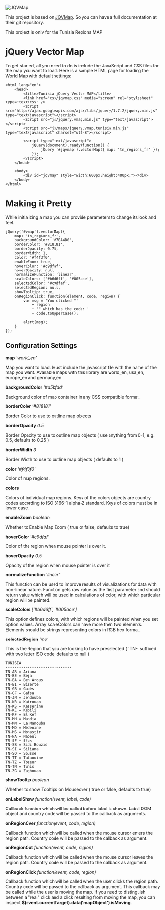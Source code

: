 ![JQVMap](http://jqvmap.com/img/logo.png "JQVMap")

This project is based on [JQVMap](https://github.com/manifestinteractive/jqvmap). So you can have a full documentation at their git repository.

This project is only for the Tunisia Regions MAP

jQuery Vector Map
======

To get started, all you need to do is include the JavaScript and CSS files for the map you want to load.  Here is a sample HTML page for loading the World Map with default settings:

	<html lang="en">
		<head>
			<title>Tunisia jQuery Vector MAP</title>
			<link href="css/jqvmap.css" media="screen" rel="stylesheet" type="text/css" />
			<script src="http://ajax.googleapis.com/ajax/libs/jquery/1.7.2/jquery.min.js" type="text/javascript"></script>
			<script src="js/jquery.vmap.min.js" type="text/javascript"></script>
			<script src="js/maps/jquery.vmap.tunisia.min.js" type="text/javascript" charset="utf-8"></script>

			<script type="text/javascript">
				jQuery(document).ready(function() {
					jQuery('#jqvmap').vectorMap({ map: 'tn_regions_fr' });
				});
			</script>
		</head>
		
		<body>
			<div id="jqvmap" style="width:600px;height:400px;"></div>
		</body>
	</html>


Making it Pretty
======

While initializing a map you can provide parameters to change its look and feel.

	jQuery('#vmap').vectorMap({
		map: 'tn_regions_fr',
		backgroundColor: '#7EA4D0',
		borderColor: '#818181',
		borderOpacity: 0.75,
		borderWidth: 1,
		color: '#f4f3f0',
		enableZoom: true,
		hoverColor: '#c9dfaf',
		hoverOpacity: null,
		normalizeFunction: 'linear',
		scaleColors: ['#b6d6ff', '#005ace'],
		selectedColor: '#c9dfaf',
		selectedRegion: null,
		showTooltip: true,
		onRegionClick: function(element, code, region) {
			var msg = 'You clicked "'
				+ region 
				+ '" which has the code: '
				+ code.toUpperCase();

			alert(msg);
		}
	});

Configuration Settings
------

**map** *'world_en'*

Map you want to load. Must include the javascript file with the name of the map you want. Available maps with this library are world_en, usa_en, europe_en and germany_en

**backgroundColor** *'#a5bfdd'*

Background color of map container in any CSS compatible format.

**borderColor** *'#818181'*

Border Color to use to outline map objects

**borderOpacity** *0.5*

Border Opacity to use to outline map objects ( use anything from 0-1, e.g. 0.5, defaults to 0.25 )

**borderWidth** *3*

Border Width to use to outline map objects ( defaults to 1 )

**color** *'#f4f3f0'*

Color of map regions.

**colors**

Colors of individual map regions. Keys of the colors objects are country codes according to ISO 3166-1 alpha-2 standard. Keys of colors must be in lower case.

**enableZoom** *boolean*

Whether to Enable Map Zoom ( true or false, defaults to true)

**hoverColor** *'#c9dfaf'*

Color of the region when mouse pointer is over it.

**hoverOpacity** *0.5*

Opacity of the region when mouse pointer is over it.

**normalizeFunction** *'linear'*

This function can be used to improve results of visualizations for data with non-linear nature. Function gets raw value as the first parameter and should return value which will be used in calculations of color, with which particular region will be painted.

**scaleColors** *['#b6d6ff', '#005ace']*

This option defines colors, with which regions will be painted when you set option values. Array scaleColors can have more then two elements. Elements should be strings representing colors in RGB hex format.

**selectedRegion** *'mo'*

This is the Region that you are looking to have preselected ( 'TN-' suffixed with two letter ISO code, defaults to null )

	TUNISIA
	------------------------------
	TN-AR = Ariana
	TN-BE = Béja
	TN-BA = Ben Arous
	TN-BI = Bizerte
	TN-GB = Gabès
	TN-GF = Gafsa
	TN-JN = Jendouba
	TN-KR = Kairouan
	TN-KS = Kasserine
	TN-KE = Kébili
	TN-KF = El Kéf
	TN-MH = Mahdia
	TN-MN = La Manouba
	TN-MD = Médenine
	TN-MS = Monastir
	TN-NA = Nabeul
	TN-SF = Sfax
	TN-SB = Sidi Bouzid
	TN-SI = Siliana
	TN-SO = Sousse
	TN-TT = Tataouine
	TN-TZ = Tozeur
	TN-TN = Tunis
	TN-ZG = Zaghouan
	
**showTooltip** *boolean*

Whether to show Tooltips on Mouseover ( true or false, defaults to true)

**onLabelShow** *function(event, label, code)*

Callback function which will be called before label is shown. Label DOM object and country code will be passed to the callback as arguments.

**onRegionOver** *function(event, code, region)*

Callback function which will be called when the mouse cursor enters the region path. Country code will be passed to the callback as argument.

**onRegionOut** *function(event, code, region)*

Callback function which will be called when the mouse cursor leaves the region path. Country code will be passed to the callback as argument.

**onRegionClick** *function(event, code, region)*

Callback function which will be called when the user clicks the region path. Country code will be passed to the callback as argument. This callback may be called while the user is moving the map. If you need to distinguish between a "real" click and a click resulting from moving the map, you can inspect **$(event.currentTarget).data('mapObject').isMoving**.
